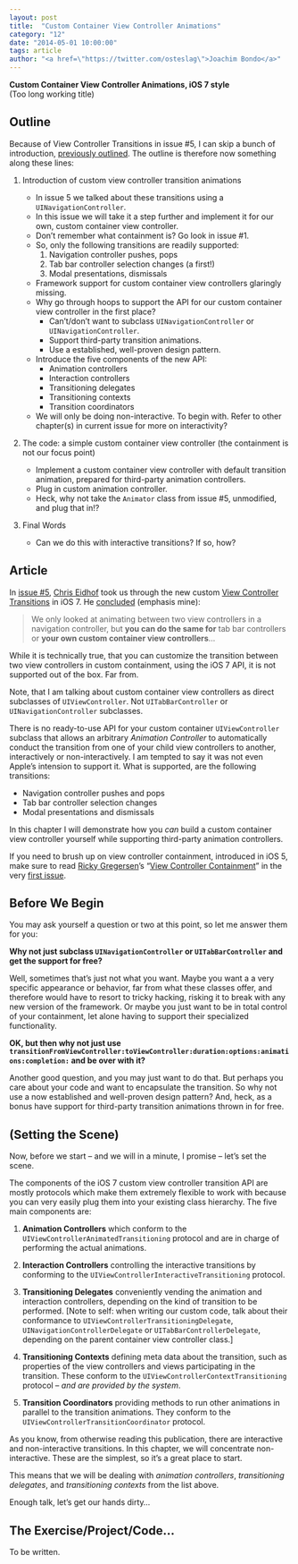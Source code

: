 ```yaml
---
layout: post
title:  "Custom Container View Controller Animations"
category: "12"
date: "2014-05-01 10:00:00"
tags: article
author: "<a href=\"https://twitter.com/osteslag\">Joachim Bondo</a>"
---
```


**Custom Container View Controller Animations, iOS 7 style**  
(Too long working title)

## Outline

Because of View Controller Transitions in issue #5, I can skip a bunch of introduction, [previously outlined](https://github.com/objcio/articles-private/commit/91a6ab25560126fb30d37bfa7542b18f16baee22). The outline is therefore now something along these lines:

1. Introduction of custom view controller transition animations
	- In issue 5 we talked about these transitions using a `UINavigationController`.
	- In this issue we will take it a step further and implement it for our own, custom container view controller.
	- Don’t remember what containment is? Go look in issue #1.
	- So, only the following transitions are readily supported:
		1. Navigation controller pushes, pops
		2. Tab bar controller selection changes (a first!)
		3. Modal presentations, dismissals
	- Framework support for custom container view controllers glaringly missing.
	- Why go through hoops to support the API for our custom container view controller in the first place?
		- Can’t/don’t want to subclass `UINavigationController` or `UINavigationController`.
		- Support third-party transition animations.
		- Use a established, well-proven design pattern.
	- Introduce the five components of the new API:
		- Animation controllers
		- Interaction controllers
		- Transitioning delegates
		- Transitioning contexts
		- Transition coordinators
	- We will only be doing non-interactive. To begin with. Refer to other chapter(s) in current issue for more on interactivity?

2. The code: a simple custom container view controller (the containment is not our focus point)
	- Implement a custom container view controller with default transition animation, prepared for third-party animation controllers.
	- Plug in custom animation controller.
	- Heck, why not take the `Animator` class from issue #5, unmodified, and plug that in!?

3. Final Words
	- Can we do this with interactive transitions? If so, how?

## Article

In [issue #5](http://www.objc.io/issue-5/index.html), [Chris Eidhof](http://twitter.com/chriseidhof) took us through the new custom [View Controller Transitions](http://www.objc.io/issue-5/view-controller-transitions.html) in iOS 7. He [concluded](http://www.objc.io/issue-5/view-controller-transitions.html#conclusion) (emphasis mine):

> We only looked at animating between two view controllers in a navigation controller, but **you can do the same for** tab bar controllers or **your own custom container view controllers**…

While it is technically true, that you can customize the transition between two view controllers in custom containment, using the iOS 7 API, it is not supported out of the box. Far from. 

Note, that I am talking about custom container view controllers as direct subclasses of `UIViewController`. Not `UITabBarController` or `UINavigationController` subclasses.

There is no ready-to-use API for your custom container `UIViewController` subclass that allows an arbitrary *Animation Controller* to automatically conduct the transition from one of your child view controllers to another, interactively or non-interactively. I am tempted to say it was not even Apple’s intension to support it. What is supported, are the following transitions:

- Navigation controller pushes and pops
- Tab bar controller selection changes
- Modal presentations and dismissals

In this chapter I will demonstrate how you *can* build a custom container view controller yourself while supporting third-party animation controllers.

If you need to brush up on view controller containment, introduced in iOS 5, make sure to read [Ricky Gregersen](https://twitter.com/rickigregersen)’s “[View Controller Containment](http://www.objc.io/issue-1/containment-view-controller.html)” in the very [first issue](http://www.objc.io/issue-1/).

## Before We Begin

You may ask yourself a question or two at this point, so let me answer them for you:

**Why not just subclass `UINavigationController` or `UITabBarController` and get the support for free?**

Well, sometimes that’s just not what you want. Maybe you want a a very specific appearance or behavior, far from what these classes offer, and therefore would have to resort to tricky hacking, risking it to break with any new version of the framework. Or maybe you just want to be in total control of your containment, let alone having to support their specialized functionality.

**OK, but then why not just use `transitionFromViewController:toViewController:duration:options:animations:completion:` and be over with it?**

Another good question, and you may just want to do that. But perhaps you care about your code and want to encapsulate the transition. So why not use a now established and well-proven design pattern? And, heck, as a bonus have support for third-party transition animations thrown in for free.

## (Setting the Scene)

Now, before we start – and we will in a minute, I promise – let’s set the scene.

The components of the iOS 7 custom view controller transition API are mostly protocols which make them extremely flexible to work with because you can very easily plug them into your existing class hierarchy. The five main components are:

1. **Animation Controllers** which conform to the `UIViewControllerAnimatedTransitioning` protocol and are in charge of performing the actual animations.

2. **Interaction Controllers** controlling the interactive transitions by conforming to the `UIViewControllerInteractiveTransitioning` protocol.

3. **Transitioning Delegates** conveniently vending the animation and interaction controllers, depending on the kind of transition to be performed. [Note to self: when writing our custom code, talk about their conformance to `UIViewControllerTransitioningDelegate`, `UINavigationControllerDelegate` or `UITabBarControllerDelegate`, depending on the parent container view controller class.]

4. **Transitioning Contexts** defining meta data about the transition, such as properties of the view controllers and views participating in the transition. These conform to the `UIViewControllerContextTransitioning` protocol – *and are provided by the system*.

5. **Transition Coordinators** providing methods to run other animations in parallel to the transition animations. They conform to the `UIViewControllerTransitionCoordinator` protocol.

As you know, from otherwise reading this publication, there are interactive and non-interactive transitions. In this chapter, we will concentrate non-interactive. These are the simplest, so it’s a great place to start.

This means that we will be dealing with *animation controllers*, *transitioning delegates*, and *transitioning contexts* from the list above.

Enough talk, let’s get our hands dirty…

## The Exercise/Project/Code…

To be written.
